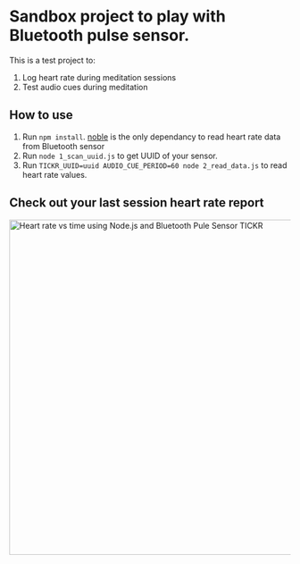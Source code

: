 # Sandbox project to play with Bluetooth pulse sensor.

This is a test project to:

1. Log heart rate during meditation sessions
2. Test audio cues during meditation

## How to use

1. Run `npm install`. [noble](https://github.com/sandeepmistry/noble) is the only dependancy to read heart rate data from Bluetooth sensor
2. Run `node 1_scan_uuid.js` to get UUID of your sensor.
3. Run `TICKR_UUID=uuid AUDIO_CUE_PERIOD=60 node 2_read_data.js` to read heart rate values.

## Check out your last session heart rate report

<img src="https://cloud.githubusercontent.com/assets/768070/26522758/f4d508b8-4307-11e7-8764-ce1392c8e8d1.png" width="600px" alt="Heart rate vs time using Node.js and Bluetooth Pule Sensor TICKR">
